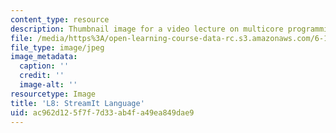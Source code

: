 ```yaml
---
content_type: resource
description: Thumbnail image for a video lecture on multicore programming.
file: /media/https%3A/open-learning-course-data-rc.s3.amazonaws.com/6-189-multicore-programming-primer-january-iap-2007/ac962d125f7f7d33ab4fa49ea849dae9_l8.jpg
file_type: image/jpeg
image_metadata:
  caption: ''
  credit: ''
  image-alt: ''
resourcetype: Image
title: 'L8: StreamIt Language'
uid: ac962d12-5f7f-7d33-ab4f-a49ea849dae9
---
```

